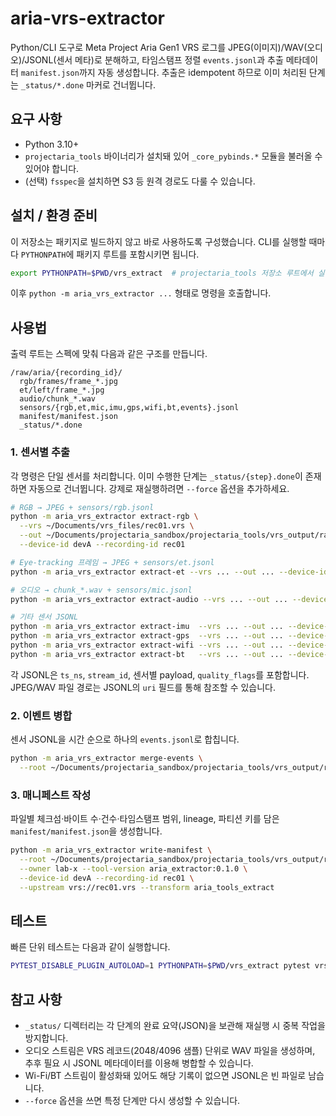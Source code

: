 # aria-vrs-extractor

Python/CLI 도구로 Meta Project Aria Gen1 VRS 로그를 JPEG(이미지)/WAV(오디오)/JSONL(센서 메타)로 분해하고, 타임스탬프 정렬 `events.jsonl`과 추출 메타데이터 `manifest.json`까지 자동 생성합니다. 추출은 idempotent 하므로 이미 처리된 단계는 `_status/*.done` 마커로 건너뜁니다.

## 요구 사항

- Python 3.10+
- `projectaria_tools` 바이너리가 설치돼 있어 `_core_pybinds.*` 모듈을 불러올 수 있어야 합니다.
- (선택) `fsspec`을 설치하면 S3 등 원격 경로도 다룰 수 있습니다.

## 설치 / 환경 준비

이 저장소는 패키지로 빌드하지 않고 바로 사용하도록 구성했습니다. CLI를 실행할 때마다 `PYTHONPATH`에 패키지 루트를 포함시키면 됩니다.

```bash
export PYTHONPATH=$PWD/vrs_extract  # projectaria_tools 저장소 루트에서 실행
```

이후 `python -m aria_vrs_extractor ...` 형태로 명령을 호출합니다.

## 사용법

출력 루트는 스펙에 맞춰 다음과 같은 구조를 만듭니다.

```
/raw/aria/{recording_id}/
  rgb/frames/frame_*.jpg
  et/left/frame_*.jpg
  audio/chunk_*.wav
  sensors/{rgb,et,mic,imu,gps,wifi,bt,events}.jsonl
  manifest/manifest.json
  _status/*.done
```

### 1. 센서별 추출

각 명령은 단일 센서를 처리합니다. 이미 수행한 단계는 `_status/{step}.done`이 존재하면 자동으로 건너뜁니다. 강제로 재실행하려면 `--force` 옵션을 추가하세요.

```bash
# RGB → JPEG + sensors/rgb.jsonl
python -m aria_vrs_extractor extract-rgb \
  --vrs ~/Documents/vrs_files/rec01.vrs \
  --out ~/Documents/projectaria_sandbox/projectaria_tools/vrs_output/raw/aria/rec01 \
  --device-id devA --recording-id rec01

# Eye-tracking 프레임 → JPEG + sensors/et.jsonl
python -m aria_vrs_extractor extract-et --vrs ... --out ... --device-id devA --recording-id rec01

# 오디오 → chunk_*.wav + sensors/mic.jsonl
python -m aria_vrs_extractor extract-audio --vrs ... --out ... --device-id devA --recording-id rec01

# 기타 센서 JSONL
python -m aria_vrs_extractor extract-imu  --vrs ... --out ... --device-id devA --recording-id rec01
python -m aria_vrs_extractor extract-gps  --vrs ... --out ... --device-id devA --recording-id rec01
python -m aria_vrs_extractor extract-wifi --vrs ... --out ... --device-id devA --recording-id rec01
python -m aria_vrs_extractor extract-bt   --vrs ... --out ... --device-id devA --recording-id rec01
```

각 JSONL은 `ts_ns`, `stream_id`, 센서별 payload, `quality_flags`를 포함합니다. JPEG/WAV 파일 경로는 JSONL의 `uri` 필드를 통해 참조할 수 있습니다.

### 2. 이벤트 병합

센서 JSONL을 시간 순으로 하나의 `events.jsonl`로 합칩니다.

```bash
python -m aria_vrs_extractor merge-events \
  --root ~/Documents/projectaria_sandbox/projectaria_tools/vrs_output/raw/aria/rec01
```

### 3. 매니페스트 작성

파일별 체크섬·바이트 수·건수·타임스탬프 범위, lineage, 파티션 키를 담은 `manifest/manifest.json`을 생성합니다.

```bash
python -m aria_vrs_extractor write-manifest \
  --root ~/Documents/projectaria_sandbox/projectaria_tools/vrs_output/raw/aria/rec01 \
  --owner lab-x --tool-version aria_extractor:0.1.0 \
  --device-id devA --recording-id rec01 \
  --upstream vrs://rec01.vrs --transform aria_tools_extract
```

## 테스트

빠른 단위 테스트는 다음과 같이 실행합니다.

```bash
PYTEST_DISABLE_PLUGIN_AUTOLOAD=1 PYTHONPATH=$PWD/vrs_extract pytest vrs_extract/tests
```

## 참고 사항

- `_status/` 디렉터리는 각 단계의 완료 요약(JSON)을 보관해 재실행 시 중복 작업을 방지합니다.
- 오디오 스트림은 VRS 레코드(2048/4096 샘플) 단위로 WAV 파일을 생성하며, 추후 필요 시 JSONL 메타데이터를 이용해 병합할 수 있습니다.
- Wi-Fi/BT 스트림이 활성화돼 있어도 해당 기록이 없으면 JSONL은 빈 파일로 남습니다.
- `--force` 옵션을 쓰면 특정 단계만 다시 생성할 수 있습니다.
